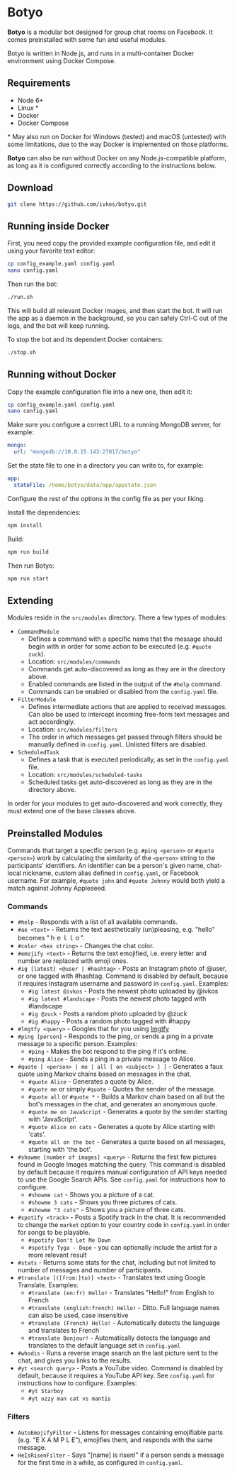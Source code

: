 # Botyo

**Botyo** is a modular bot designed for group chat rooms on Facebook. It comes preinstalled with some fun and useful modules.

Botyo is written in Node.js, and runs in a multi-container Docker environment using Docker Compose.

## Requirements
* Node 6+
* Linux \*
* Docker
* Docker Compose

\* May also run on Docker for Windows (tested) and macOS (untested) with some limitations, due to the way Docker is implemented on those platforms.

**Botyo** can also be run without Docker on any Node.js-compatible platform, as long as it is configured correctly according to the instructions below.

## Download
```bash
git clone https://github.com/ivkos/botyo.git
```

## Running inside Docker
First, you need copy the provided example configuration file, and edit it using your favorite text editor:
```bash
cp config_example.yaml config.yaml
nano config.yaml
```

Then run the bot:
```bash
./run.sh
```
This will build all relevant Docker images, and then start the bot. It will run the app as a daemon in the background, so you can safely Ctrl-C out of the logs, and the bot will keep running.

To stop the bot and its dependent Docker containers:
```bash
./stop.sh
```

## Running without Docker
Copy the example configuration file into a new one, then edit it:
```bash
cp config_example.yaml config.yaml
nano config.yaml
```

Make sure you configure a correct URL to a running MongoDB server, for example:
```yaml
mongo:
  url: "mongodb://10.0.15.143:27017/botyo"
```

Set the state file to one in a directory you can write to, for example:
```yaml
app:
  stateFile: /home/botyo/data/app/appstate.json
```

Configure the rest of the options in the config file as per your liking.

Install the dependencies:
```bash
npm install
```

Build:
```bash
npm run build
```

Then run Botyo:
```bash
npm run start
```

## Extending

Modules reside in the `src/modules` directory. There a few types of modules:

* `CommandModule`
	* Defines a command with a specific name that the message should begin with in order for some action to be executed (e.g. `#quote zuck`).
	* Location: `src/modules/commands`
	* Commands get auto-discovered as long as they are in the directory above.
	* Enabled commands are listed in the output of the `#help` command.
	* Commands can be enabled or disabled from the `config.yaml` file.
* `FilterModule`
	* Defines intermediate actions that are applied to received messages. Can also be used to intercept incoming free-form text messages and act accordingly.
	* Location: `src/modules/filters`
	* The order in which messages get passed through filters should be manually defined in `config.yaml`. Unlisted filters are disabled.
* `ScheduledTask`
	* Defines a task that is executed periodically, as set in the `config.yaml` file.
	* Location: `src/modules/scheduled-tasks`
	* Scheduled tasks get auto-discovered as long as they are in the directory above.

In order for your modules to get auto-discovered and work correctly, they must extend one of the base classes above.

## Preinstalled Modules

Commands that target a specific person (e.g. `#ping <person>` or `#quote <person>`) work by calculating the similarity of the `<person>` string to the participants' identifiers. An identifier can be a person's given name, chat-local nickname, custom alias defined in `config.yaml`, or Facebook username. For example, `#quote john` and `#quote Johnny` would both yield a match against Johnny Appleseed.

### Commands
* `#help` - Responds with a list of all available commands.
* `#ae <text>` - Returns the text aesthetically (un)pleasing, e.g. "hello" becomes "ｈｅｌｌｏ".
* `#color <hex string>` - Changes the chat color.
* `#emojify <text>` - Returns the text emojified, i.e. every letter and number are replaced with emoji ones.
* `#ig [latest] <@user | #hashtag>` - Posts an Instagram photo of @user, or one tagged with #hashtag. Command is disabled by default, because it requires Instagram username and password in `config.yaml`. Examples:
    * `#ig latest @ivkos` - Posts the newest photo uploaded by @ivkos
    * `#ig latest #landscape` - Posts the newest photo tagged with #landscape
    * `#ig @zuck` - Posts a random photo uploaded by @zuck
    * `#ig #happy` - Posts a random photo tagged with #happy
* `#lmgtfy <query>` - Googles that for you using [lmgtfy](https://lmgtfy.com/)
* `#ping [person]` - Responds to the ping, or sends a ping in a private message to a specific person. Examples:
    * `#ping` - Makes the bot respond to the ping if it's online.
    * `#ping Alice` - Sends a ping in a private message to Alice.
* `#quote [ <person> | me | all [ on <subject> ] ]` - Generates a faux quote using Markov chains based on messages in the chat.
	* `#quote Alice` - Generates a quote by Alice.
	* `#quote me` or simply `#quote` - Quotes the sender of the message.
	* `#quote all` or `#quote *` - Builds a Markov chain based on all but the bot's messages in the chat, and generates an anonymous quote.
	* `#quote me on JavaScript` - Generates a quote by the sender starting with 'JavaScript'.
	* `#quote Alice on cats` - Generates a quote by Alice starting with 'cats'.
	* `#quote all on the bot` - Generates a quote based on all messages, starting with 'the bot'.
* `#showme [number of images] <query>` - Returns the first few pictures found in Google Images matching the query. This command is disabled by default because it requires manual configuration of API keys needed to use the Google Search APIs. See `config.yaml` for instructions how to configure.
	* `#showme cat` - Shows you a picture of a cat.
	* `#showme 3 cats` - Shows you three pictures of cats.
	* `#showme "3 cats"` - Shows you a picture of three cats.
* `#spotify <track>` - Posts a Spotify track in the chat. It is recommended to change the `market` option to your country code in `config.yaml` in order for songs to be playable.
    * `#spotify Don't Let Me Down`
    * `#spotify Tyga - Dope` - you can optionally include the artist for a more relevant result
* `#stats` - Returns some stats for the chat, including but not limited to number of messages and number of participants.
* `#translate [([from:]to)] <text>` - Translates text using Google Translate. Examples:
    * `#translate (en:fr) Hello!` - Translates "Hello!" from English to French
    * `#translate (english:french) Hello!` - Ditto. Full language names can also be used, case insensitive
    * `#translate (French) Hello!` - Automatically detects the language and translates to French
    * `#translate Bonjour!` - Automatically detects the language and translates to the default language set in `config.yaml`
* `#whodis` - Runs a reverse image search on the last picture sent to the chat, and gives you links to the results.
* `#yt <search query>` - Posts a YouTube video. Command is disabled by default, because it requires a YouTube API key. See `config.yaml` for instructions how to configure. Examples:
    * `#yt Starboy`
    * `#yt ozzy man cat vs mantis`

### Filters
* `AutoEmojifyFilter` - Listens for messages containing emojifiable parts (e.g. "E X A M P L E"), emojifies them, and responds with the same message.
* `HeIsRisenFilter` - Says "[name] is risen!" if a person sends a message for the first time in a while, as configured in `config.yaml`.
